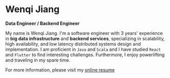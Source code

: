 # Wenqi Jiang

**Data Engineer / Backend Engineer**

My name is Wenqi Jiang. I'm a software engineer with 3 years' experience in **big data infrastructure** and **backend services**, specializing in scalability, high availability, and low latency distributed systems design and implementation.
I am proficient in `Java` and `Scala` and I have studied `React` and `Flutter` to find interesting challenges.
Furthermore, I enjoy powerlifting and traveling in my spare time.

For more information, please visit my [online resume](https://jiangwenqi.info/)